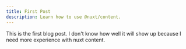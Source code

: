 ```yaml
---
title: First Post
description: Learn how to use @nuxt/content.
---
```


This is the first blog post. I don't know how well it will show up because
I need more experience with nuxt content.
